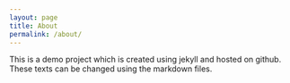 ```yaml
---
layout: page
title: About
permalink: /about/
---
```

This is a demo project which is created using jekyll and hosted on github. 
These texts can be changed using the markdown files. 
<body background="https://images.pexels.com/photos/242236/pexels-photo-242236.jpeg?auto=compress&cs=tinysrgb&dpr=2&h=650&w=940">
